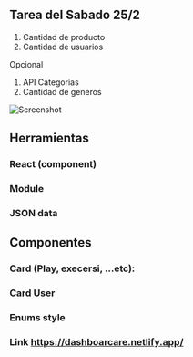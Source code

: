 
## Tarea del Sabado 25/2
1. Cantidad de producto
2. Cantidad de usuarios


Opcional
1. API Categorias
3. Cantidad de generos


![Screenshot](https://github.com/SMNahuel/DashboarCare/blob/master/src/assets/design/desktop-design.jpg?raw=true)

## Herramientas

### React (component)
### Module
### JSON data

## Componentes 

### Card (Play, execersi, ...etc):

### Card User 

### Enums style

### Link  https://dashboarcare.netlify.app/



